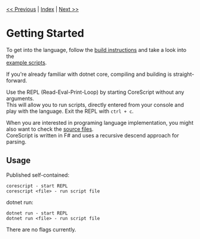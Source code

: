 [<< Previous](./introduction.md) | [Index](./index.md) | [Next >>](./types.md)

# Getting Started

To get into the language, follow the [build instructions](../README.md) and take a look into the  
[example scripts](../Source/Script).  

If you're already familiar with dotnet core, compiling and building is straight-forward.  

Use the REPL (Read-Eval-Print-Loop) by starting CoreScript without any arguments.  
This will allow you to run scripts, directly entered from your console and play with the language.
Exit the REPL with `ctrl + c`.


When you are interested in programing language implementation, you might also want to check the [source files](../Source).  
CoreScript is written in F# and uses a recursive descend approach for parsing.

## Usage

Published self-contained:

```
corescript - start REPL
corescript <file> - run script file
```

dotnet run:

```
dotnet run - start REPL
dotnet run <file> - run script file
```

There are no flags currently.
